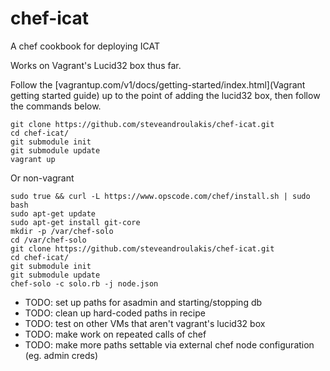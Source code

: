 chef-icat
=========
A chef cookbook for deploying ICAT

Works on Vagrant's Lucid32 box thus far.

Follow the [vagrantup.com/v1/docs/getting-started/index.html](Vagrant getting started guide) up to the point of adding the lucid32 box, then follow the commands below.

```
git clone https://github.com/steveandroulakis/chef-icat.git
cd chef-icat/
git submodule init
git submodule update
vagrant up
```

Or non-vagrant
```
sudo true && curl -L https://www.opscode.com/chef/install.sh | sudo bash
sudo apt-get update
sudo apt-get install git-core
mkdir -p /var/chef-solo
cd /var/chef-solo
git clone https://github.com/steveandroulakis/chef-icat.git
cd chef-icat/
git submodule init
git submodule update
chef-solo -c solo.rb -j node.json
```

* TODO: set up paths for asadmin and starting/stopping db
* TODO: clean up hard-coded paths in recipe
* TODO: test on other VMs that aren't vagrant's lucid32 box
* TODO: make work on repeated calls of chef
* TODO: make more paths settable via external chef node configuration (eg. admin creds)

